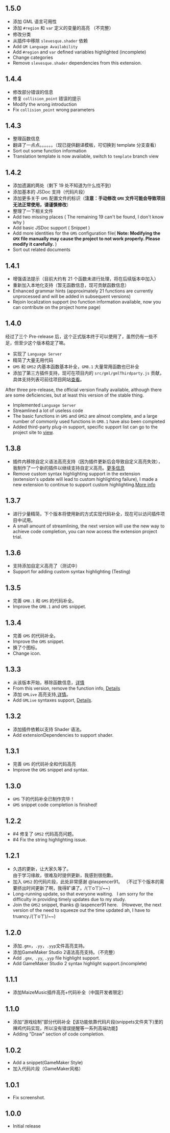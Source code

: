 ## 1.5.0

 - 添加 GML 语言可用性
 - 添加 `#region` 和 `var` 定义的变量的高亮 （不完整）
 - 修改分类
 - 从插件中移除 `slevesque.shader` 依赖
 - Add `GM Language Availability`
 - Add `#region` and `var` defined variables highlighted (incomplete)
 - Change categories
 - Remove `slevesque.shader` dependencies from this extension.
 

## 1.4.4

 - 修改部分错误的信息
 - 修复 `collision_point` 错误的提示
 - Modify the wrong introduction
 - Fix `collision_point` wrong parameters

## 1.4.3

 - 整理函数信息
 - 翻译了一点点。。。。。。（现已提供翻译模板，可切换到 template 分支查看）
 - Sort out some function information
 - Translation template is now available, switch to `template` branch view

## 1.4.2

 - 添加遗漏的两处（剩下 19 处不知道为什么找不到）
 - 添加基本的 JSDoc 支持（代码片段）
 - 添加更多关于 `GMS` 配置文件的标识（**注意：手动修改 `GMX` 文件可能会导致项目无法正常使用，请谨慎修改**）
 - 整理了一下相关文件
 - Add two missing places ( The remaining 19 can't be found, I don't know why )
 - Add basic JSDoc support ( Snippet )
 - Add more identities for the `GMS` configuration file( **Note: Modifying the `GMX` file manually may cause the project to not work properly. Please modify it carefully.** )
 - Sort out related documents

## 1.4.1

 - 增强语法提示（目前大约有 21 个函数未进行处理，将在后续版本中加入）
 - 重新加入本地化支持（暂无函数信息，现可贡献函数信息）
 - Enhanced grammar hints (approximately 21 functions are currently unprocessed and will be added in subsequent versions)
 - Rejoin localization support (no function information available, now you can contribute on the project home page)

## 1.4.0

经过了三个 Pre-release 后，这个正式版本终于可以使用了，虽然仍有一些不足，但至少这个版本稳定了嘛。

 - 实现了 `Language Server`
 - 精简了大量无用代码
 - `GMS` 和 `GMS2` 内基本函数基本补全，`GM8.1` 大量常用函数也已补全
 - 添加了第三方插件支持，现可在项目内的 `src/gml/gmlThirdparty.js` 贡献，具体支持列表可前往项目网站[查看](https://gmlsupport.liaronce.win/#/zh-cn/Thirdparty)。

After three pre-release, the official version finally available, although there are some deficiencies, but at least this version of the stable thing.

- Implemented `Language Server`
- Streamlined a lot of useless code
- The basic functions in `GMS` and `GMS2` are almost complete, and a large number of commonly used functions in `GM8.1` have also been completed
- Added third-party plug-in support, specific support list can go to the project site to [view](https://gmlsupport.liaronce.win/#/Thirdparty).

## 1.3.8

 - 插件内移除自定义语法高亮支持（因为插件更新后会导致自定义高亮失效），我制作了一个新的插件以继续支持自定义高亮。[更多信息](https://gmlsupport.liaronce.win/#/zh-cn/OwnSyntax)
 - Remove custom syntax highlighting support in the extension (extension's update will lead to custom highlighting failure), I made a new extension to continue to support custom highlighting.[More info](https://gmlsupport.liaronce.win/#/OwnSyntax)

## 1.3.7

- 进行少量精简，下个版本将使用新的方式实现代码补全，现在可以访问插件项目中试用。
- A small amount of streamlining, the next version will use the new way to achieve code completion, you can now access the extension project trial.

## 1.3.6

 - 支持添加自定义高亮了（测试中）
 - Support for adding custom syntax highlighting (Testing)

## 1.3.5

 - 完善 `GM8.1` 和 `GMS` 的代码补全。
 - Improve the `GM8.1` and `GMS` snippet.

## 1.3.4

 - 完善 `GMS` 的代码补全。
 - Improve the `GMS` snippet.
 - 换了个图标。
 - Change icon.

## 1.3.3

 - 从该版本开始，移除函数信息，[详情](https://gmlsupport.liaronce.win/#/zh-cn/QA)
 - From this version, remove the function info, [Details](https://gmlsupport.liaronce.win/#/QA)
 - 添加 `GMLive` 高亮支持,[详情](https://gmlsupport.liaronce.win/#/zh-cn/QA)。
 - Add `GMLive` syntaxes support, [Details](https://gmlsupport.liaronce.win/#/QA).

## 1.3.2

 - 添加插件依赖以支持 Shader 语法。
 - Add extensionDependencies to support shader.

## 1.3.1

 - 完善 `GMS` 的代码补全和代码高亮
 - Improve the `GMS` snippet and syntax.

## 1.3.0

 - `GMS` 下的代码补全已制作完毕！  
 - `GMS` snippet code completion is finished!

## 1.2.2

 - \#4 修复了 `GMS2` 代码高亮问题。  
 - \#4 Fix the string highlighting issue.

## 1.2.1

 - 久违的更新，让大家久等了。  
 由于学习缘故，很难及时提供更新，我感到很抱歉。
 - 加入 `GMS2` 的代码片段，此处非常感谢 @laspencer91。
 （不过下个版本的需要挤出时间更新了啊，我得旷课了。/(ㄒoㄒ)/~~）  
 - Long-running update, so that everyone waiting.
   I am sorry for the difficulty in providing timely updates due to my study.  
 - Join the `GMS2` snippet, thanks @ laspencer91 here.
  (However, the next version of the need to squeeze out the time updated ah, I have to truancy./(ㄒoㄒ)/~~)

## 1.2.0

 - 添加`.gmx`，`.yy`，`.yyp`文件高亮支持。
 - 添加GameMaker Studio 2语法高亮支持。（不完整）
 - Add `.gmx`,` .yy`, `.yyp` file highlight support.
 - Add GameMaker Studio 2 syntax highlight support.(incomplete)

## 1.1.1

 - 添加MaizeMusic插件高亮+代码补全（中国开发者限定）

## 1.1.0

 - 添加“游戏绘制”部分代码补全【该功能依靠代码片段(snippets文件夹下)里的辣鸡代码实现，所以没有错误提醒等一系列高端功能】  
 - Adding "Draw" section of code completion.

## 1.0.2

 - Add a snippet(GameMaker Style)  
 - 加入代码片段（GameMaker风格）  

## 1.0.1

 - Fix screenshot.

## 1.0.0

 - Initial release